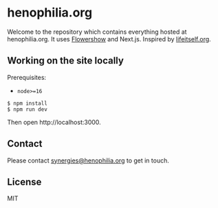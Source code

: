 # henophilia.org

Welcome to the repository which contains everything hosted at henophilia.org. It uses [Flowershow](https://flowershow.app/) and Next.js. Inspired by [lifeitself.org](https://lifeitself.org/).

## Working on the site locally 

Prerequisites:

- `node>=16`

```
$ npm install
$ npm run dev
```

Then open http://localhost:3000.

## Contact

Please contact synergies@henophilia.org to get in touch.

## License

MIT

